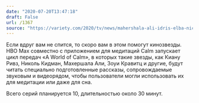 ```yaml
---
date: "2020-07-20T13:47:18"
draft: False
url: /1367
source: "https://variety.com/2020/tv/news/mahershala-ali-idris-elba-nicole-kidman-keanu-reeves-sleep-relaxation-series-hbo-max-1234708398/"
---
```


Если вдруг вам не спится, то скоро вам в этом помогут кинозвезды. HBO Max совместно с приложением для медитаций Calm запускает цикл передач «A World of Calm», в которых такие звезды, как Киану Ривз, Николь Кидман, Махершала Али, Зоуи Кравитц и другие, будут читать специально подготовленные рассказы, сопровождаемые звуковым и видеорядом, чтобы пользователи могли использовать их для медитации или даже для сна.

Всего серий планируется 10, длительностью около 30 минут.
